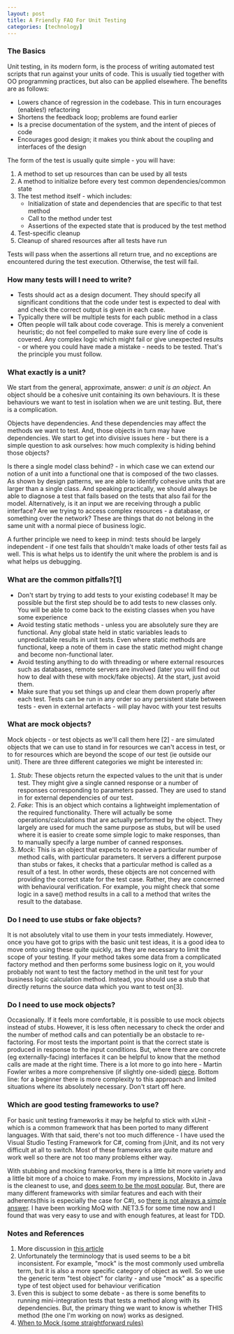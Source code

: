 ```yaml
---
layout: post
title: A Friendly FAQ For Unit Testing
categories: [technology] 
---
```

 
<h3>The Basics</h3>
 
Unit testing, in its modern form, is the process of writing automated test scripts that run against your units of code. This is usually tied together with OO programming practices, but also can be applied elsewhere. The benefits are as follows:
<ul>
	<li>Lowers chance of regression in the codebase. This in turn encourages (enables!) refactoring</li>
	<li>Shortens the feedback loop; problems are found earlier</li>
	<li>Is a precise documentation of the system, and the intent of pieces of code</li>
	<li>Encourages good design; it makes you think about the coupling and interfaces of the design</li>
</ul>

The form of the test is usually quite simple - you will have:
<ol>
	<li>A method to set up resources than can be used by all tests</li>
	<li>A method to initialize before every test common dependencies/common state</li>
	<li>The test method itself - which includes:
		<ul>
			<li>Initialization of state and dependencies that are specific to that test method</li>
			<li>Call to the method under test</li>
			<li>Assertions of the expected state that is produced by the test method</li>
		</ul>
	</li>
	<li>Test-specific cleanup</li>
	<li>Cleanup of shared resources after all tests have run</li>
</ol>
 
Tests will pass when the assertions all return true, and no exceptions are encountered during the test execution. Otherwise, the test will fail.

<!--more-->

<h3>How many tests will I need to write?</h3>
 
<ul>
	<li>Tests should act as a design document. They should specify all significant conditions that the code under test is expected to deal with and check the correct output is given in each case.</li>
	<li>Typically there will be multiple tests for each public method in a class</li>
	<li>Often people will talk about code coverage. This is merely a convenient heuristic; do not feel compelled to make sure every line of code is covered. Any complex logic which might fail or give unexpected results - or where you could have made a mistake - needs to be tested. That's the principle you must follow.</li>
</ul>
 
<h3>What exactly is a unit?</h3>
 
We start from the general, approximate, answer: <em>a unit is an object</em>. An object should be a cohesive unit containing its own behaviours. It is these behaviours we want to test in isolation when we are unit testing. But, there is a complication. 

Objects have dependencies. And these dependencies may affect the methods we want to test. And, those objects in turn may have dependencies. We start to get into divisive issues here - but there is a simple question to ask ourselves: how much complexity is hiding behind those objects? 

Is there a single model class behind? - in which case we can extend our notion of a unit into a functional one that is composed of the two classes. As shown by design patterns, we are able to identify cohesive units that are larger than a single class. And speaking practically, we should always be able to diagnose a test that fails based on the tests that also fail for the model. Alternatively, is it an input we are receiving through a public interface? Are we trying to access complex resources - a database, or something over the network? These are things that do not belong in the same unit with a normal piece of business logic. 

A further principle we need to keep in mind: tests should be largely independent - if one test fails that shouldn't make loads of other tests fail as well. This is what helps us to identify the unit where the problem is and is what helps us debugging. 
 
<h3>What are the common pitfalls?[1]</h3>
<ul>
<li>Don't start by trying to add tests to your existing codebase! It may be possible but the first step should be to add tests to new classes only. You will be able to come back to the existing classes when you have some experience</li>
<li>Avoid testing static methods - unless you are absolutely sure they are functional. Any global state held in static variables leads to unpredictable results in unit tests. Even where static methods are functional, keep a note of them in case the static method might change and become non-functional later. </li>
<li>Avoid testing anything to do with threading or where external resources such as databases, remote servers are involved (later you will find out how to deal with these with mock/fake objects). At the start, just avoid them.</li>
<li> Make sure that you set things up and clear them down properly after each test. Tests can be run in any order so any persistent state between tests - even in external artefacts - will play havoc with your test results</li>
</ul>
<h3>What are mock objects?</h3>

Mock objects - or test objects as we'll call them here [2] - are simulated objects that we can use to stand in for resources we can't access in test, or to for resources which are beyond the scope of our test (ie outside our unit). There are three different categories we might be interested in:
<ol>
<li><em>Stub</em>: These objects return the expected values to the unit that is under test. They might give a single canned response or a number of responses corresponding to parameters passed. They are used to stand in for external dependencies of our test.</li>
<li><em>Fake</em>: This is an object which contains a lightweight implementation of the required functionality. There will actually be some operations/calculations that are actually performed by the object. They largely are used for much the same purpose as stubs, but will be used where it is easier to create some simple logic to make responses, than to manually specify a large number of canned responses.</li>
<li><em>Mock</em>: This is an object that expects to receive a particular number of method calls, with particular parameters. It servers a different purpose than stubs or fakes, it checks that a particular method is called as a result of a test. In other words, these objects are not concerned with providing the correct state for the test case. Rather, they are concerned with behavioural verification. For example, you might check that some logic in a save() method results in a call to a method that writes the result to the database.</li>
</ol>
 
<h3>Do I need to use stubs or fake objects?</h3>
 
 It is not absolutely vital to use them in your tests immediately. However, once you have got to grips with the basic unit test ideas, it is a good idea to move onto using these quite quickly, as they are necessary to limit the scope of your testing. If your method takes some data from a complicated factory method and then performs some business logic on it, you would probably not want to test the factory method in the unit test for your business logic calculation method. Instead, you should use a stub that directly returns the source data which you want to test on[3]. 
 
<h3>Do I need to use mock objects?</h3>

Occasionally. If it feels more comfortable, it is possible to use mock objects instead of stubs. However, it is less often necessary to check the order and the number of method calls and can potentially be an obstacle to re-factoring. For most tests the important point is that the correct state is produced in response to the input conditions. But, where there are concrete (eg externally-facing) interfaces it can be helpful to know that the method calls are made at the right time. There is a lot more to go into here - Martin Fowler writes a more comprehensive (if slightly one-sided) <a href="http://martinfowler.com/articles/mocksArentStubs.html">piece</a>. Bottom line: for a beginner there is more complexity to this approach and limited situations where its absolutely necessary. Don't start off here.

<h3>Which are good testing frameworks to use?</h3>

For basic unit testing frameworks it may be helpful to stick with xUnit - which is a common framework that has been ported to many different languages. With that said, there's not too much difference - I have used the Visual Studio Testing Framework for C#, coming from jUnit, and its not very difficult at all to switch. Most of these frameworks are quite mature and work well so there are not too many problems either way. 

With stubbing and mocking frameworks, there is a little bit more variety and a little bit more of a choice to make. From my impressions, Mockito in Java is the cleanest to use, and <a href="http://stackoverflow.com/questions/22697/whats-the-best-mock-framework-for-java">does seem to be the most popular</a>. But, there are many different frameworks with similar features and each with their adherents(this is especially the case for C#), so <a href="http://stackoverflow.com/questions/642620/what-should-i-consider-when-choosing-a-mocking-framework-for-net">there is not always a simple answer</a>. I have been working MoQ with .NET3.5 for some time now and I found that was very easy to use and with enough features, at least for TDD.

<h3>Notes and References</h3>
<ol>
<li>More discussion in <a href="http://www.daedtech.com/introduction-to-unit-testing-part-3-unit-testing-sucks">this article</a></li>
<li>Unfortunately the terminology that is used seems to be a bit inconsistent. For example, "mock" is the most commonly used umbrella term, but it is also a more specific category of object as well. So we use the generic term "test object" for clarity - and use "mock" as a specific type of test object used for behaviour verification</li>
<li>Even this is subject to some debate - as there is some benefits to running mini-integration tests that tests a method along with its dependencies. But, the primary thing we want to know is whether THIS method (the one I'm working on now) works as designed.</li>
<li><a href="http://blog.8thlight.com/uncle-bob/2014/05/10/WhenToMock.html">When to Mock (some straightforward rules)</a></li>
</ol>